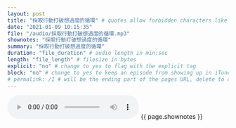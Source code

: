 ```yaml
---
layout: post
title: "採取行動打破想過度的循環" # quotes allow forbidden characters like the colon
date: "2021-01-09 10:15:35"
file: "/audio/採取行動打破想過度的循環.mp3"
shownotes: "採取行動打破想過度的循環"
summary: "採取行動打破想過度的循環"
duration: "file_duration" # audio length in min:sec
length: "file_length" # filesize in bytes
explicit: "no" # change to yes to flag with the explicit tag
block: "no" # change to yes to keep an episode from showing up in iTunes
# permalink: /1 # will be the ending part of the pages URL, delete to default to the title
---
```


<audio controls>
<source src="{{site.url}}{{site.baseurl}}{{ page.file }}" type="audio/x-mp3">
Your browser does not support the audio element.
</audio>
{{ page.shownotes }}
